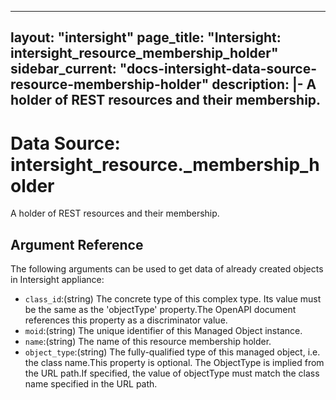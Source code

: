 
---
layout: "intersight"
page_title: "Intersight: intersight_resource_membership_holder"
sidebar_current: "docs-intersight-data-source-resource-membership-holder"
description: |-
A holder of REST resources and their membership.
---

# Data Source: intersight_resource._membership_holder
A holder of REST resources and their membership.
## Argument Reference
The following arguments can be used to get data of already created objects in Intersight appliance:
* `class_id`:(string) The concrete type of this complex type. Its value must be the same as the 'objectType' property.The OpenAPI document references this property as a discriminator value. 
* `moid`:(string) The unique identifier of this Managed Object instance. 
* `name`:(string) The name of this resource membership holder. 
* `object_type`:(string) The fully-qualified type of this managed object, i.e. the class name.This property is optional. The ObjectType is implied from the URL path.If specified, the value of objectType must match the class name specified in the URL path. 
